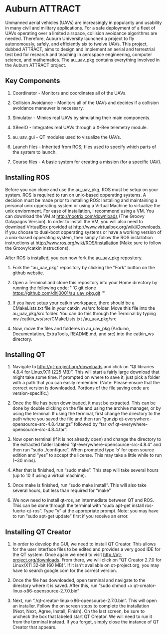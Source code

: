 Auburn ATTRACT
==============

Unmanned aerial vehicles (UAVs) are increasingly in popularity and usability in many civil and military applications.  For a safe deployment of a fleet of UAVs operating over a limited airspace, collision avoidance algorithms are needed.  Therefore, Auburn University launched a project to fly autonomously, safely, and efficiently six to twelve UAVs.  This project, dubbed ATTRACT, aims to design and implement an aerial and terrestrial test bed for research and teaching in aerospace engineering, computer science, and mathematics.  The au_uav_pkg contains everything involved in the Auburn ATTRACT project.

Key Components
--------------

1. Coordinator - Monitors and coordinates all of the UAVs.

2. Collision Avoidance - Monitors all of the UAVs and decides if a collision avoidance maneuver is necessary.

3. Simulator - Mimics real UAVs by simulating their main components.

4. XBeeIO - Integrates real UAVs through a X-Bee telemetry module.

5. au_uav_gui - QT modules used to visualize the UAVs.

6. Launch files - Inherited from ROS; files used to specify which parts of the system to launch.

7. Course files - A basic system for creating a mission (for a specific UAV).


Installing ROS
--------------

Before you can clone and use the au_uav_pkg, ROS must be setup on your system.  ROS is required to run on unix-based opperating systems.  A decision must be made prior to installing ROS: Installing and maintaining a personal unix opperating system or using a Virtual Machine to virtualize the unix enviornment.  For ease of installation, I recommend using a VM.  You can download the VM at http://nootrix.com/downloads (The Groovy Galapagos Version).  In order to install the VM, you will also need to download VirtualBox provided at http://www.virtualbox.org/wiki/Downloads.  If you choose to dual-boot opperating systems or have a working version of a unix-based opperating system, then simply follow the ROS installation instructions at http://www.ros.org/wiki/ROS/Installation (Make sure to follow the Groovy/catkin instructions).  

After ROS is installed, you can now fork the au_uav_pkg repository. 
 
1. Fork the "au_uav_pkg" repository by clicking the "Fork" button on the github website.  

2. Open a Terminal and clone this repository into your Home directory by running the following code:
'''C
git clone https://github.com/dhj0001/au_uav_pkg.git
'''

3. If you have setup your catkin workspace, there should be a CMakeLists.txt file in your catkin_ws/src folder.  Move this file into the au_uav_pkg/src folder.  You can do this through the Terminal by typing
    mv /catkin_ws/src/CMakeLists.txt /au_uav_pkg/src

4. Now, move the files and folderes in au_uav_pkg (Arduino, Documentation, ExtraTools, README.md, and src) into the catkin_ws directory.


Installing QT
-------------

1. Navigate to http://qt-project.org/downloads and click on “Qt libraries 4.8.4 for Linux/X11 (225 MB)”. This will start a fairly large download that might take some time. If prompted on where to save it, just pick a folder with a path that you can easily remember. (Note: Please ensure that the correct version is downloaded. Portions of the file saving code are version-specific.)
    
2. Once the file has been downloaded, it must be extracted. This can be done by double clicking on the file and using the archive manager, or by using the terminal. If using the terminal, first change the directory to the path where you saved the file and then run “gunzip qt-everywhere-opensource-src-4.8.4.tar.gz” followed by “tar xvf qt-everywhere-opensource-src-4.8.4.tar”.
    
3. Now open terminal (if it is not already open) and change the directory to the extracted folder labeled “qt-everywhere-opensource-src-4.8.4” and then run “sudo ./configure”. When prompted type ‘o’ for open source edition and “yes” to accept the license. This may take a little while to run (~30 mins).
    
4. After that is finished, run “sudo make”. This step will take several hours (up to 10 if using a virtual machine).
    
5. Once make is finished, run “sudo make install”. This will also take several hours, but less than required for “make”

6. We now need to install qt-ros, an intermediate between QT and ROS. This can be done through the terminal with “sudo apt-get install ros-fuerte-qt-ros”. Type “y” at the appropriate prompt. Note: you may have to run “sudo apt-get update” first if you receive an error.

Installing QT Creator
---------------------
    
1. In order to develop the GUI, we need to install QT Creator. This allows for the user interface files to be edited and provides a very good IDE for the QT system. Once again we need to visit http://qt-project.org/downloads.  From there, we will click on “QT Creator 2.7.0 for Linux/X11 32-bit (60 MB)”.  If it isn't available on qt-project.org, you may have to search google.com for the correct version.
    
2. Once the file has downloaded, open terminal and navigate to the directory where it is saved. After this, run “sudo chmod +x qt-creator-linux-x86-opensource-2.7.0.bin”
    
3. Next, run “./qt-creator-linux-x86-opensource-2.7.0.bin”. This will open an installer. Follow the on screen steps to complete the installation (Next, Next, Agree, Install, Finish). On the last screen, be sure to uncheck the box that labeled start QT Creator. We will need to run it from the terminal instead. If you forget, simply close the instance of QT Creator that appears.

